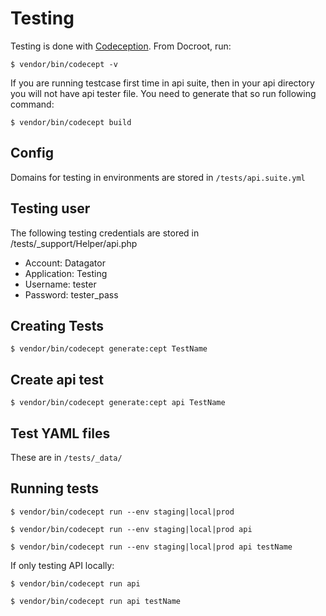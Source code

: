 Testing
=======

Testing is done with [Codeception](http://codeception.com/).
From Docroot, run:

```$ vendor/bin/codecept -v```

If you are running testcase first time in api suite, then in your api directory you will not have api tester file. You need to generate that so run following command:

```$ vendor/bin/codecept build```

Config
------

Domains for testing in environments are stored in ```/tests/api.suite.yml```

Testing user
------------

The following testing credentials  are stored in /tests/_support/Helper/api.php

* Account: Datagator
* Application: Testing
* Username: tester
* Password: tester_pass

Creating Tests
--------------

```$ vendor/bin/codecept generate:cept TestName```

Create api test
---------------

```$ vendor/bin/codecept generate:cept api TestName```

Test YAML files
---------------

These are in ```/tests/_data/```

Running tests
-------------

```$ vendor/bin/codecept run --env staging|local|prod```

```$ vendor/bin/codecept run --env staging|local|prod api```

```$ vendor/bin/codecept run --env staging|local|prod api testName```

If only testing API locally:

```$ vendor/bin/codecept run api```

```$ vendor/bin/codecept run api testName```
